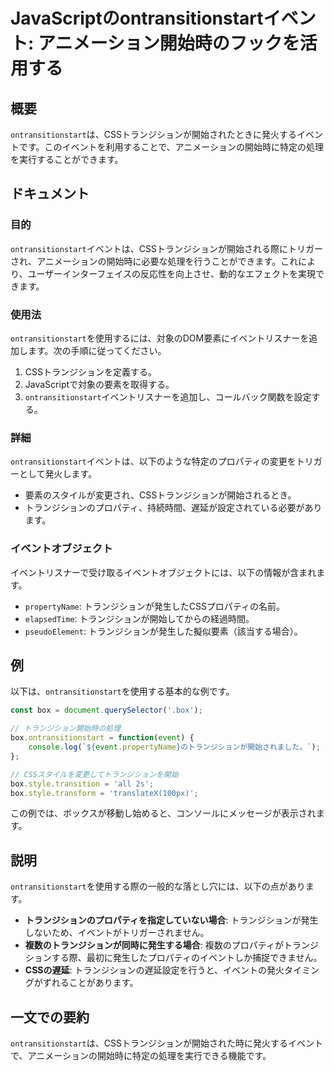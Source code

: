 <!--
Meta Description: # JavaScriptのontransitionstartイベント: アニメーション開始時のフックを活用する ## 概要 `ontransitionstart`は、CSSトランジションが開始されたときに発火するイベントです。このイベントを利用することで、アニメーションの開始時に特定の処理を実行する...
Meta Keywords: ontransitionstart, box, イベントは, propertyname, event
-->

# JavaScriptのontransitionstartイベント: アニメーション開始時のフックを活用する

## 概要
`ontransitionstart`は、CSSトランジションが開始されたときに発火するイベントです。このイベントを利用することで、アニメーションの開始時に特定の処理を実行することができます。

## ドキュメント
### 目的
`ontransitionstart`イベントは、CSSトランジションが開始される際にトリガーされ、アニメーションの開始時に必要な処理を行うことができます。これにより、ユーザーインターフェイスの反応性を向上させ、動的なエフェクトを実現できます。

### 使用法
`ontransitionstart`を使用するには、対象のDOM要素にイベントリスナーを追加します。次の手順に従ってください。

1. CSSトランジションを定義する。
2. JavaScriptで対象の要素を取得する。
3. `ontransitionstart`イベントリスナーを追加し、コールバック関数を設定する。

### 詳細
`ontransitionstart`イベントは、以下のような特定のプロパティの変更をトリガーとして発火します。

- 要素のスタイルが変更され、CSSトランジションが開始されるとき。
- トランジションのプロパティ、持続時間、遅延が設定されている必要があります。

### イベントオブジェクト
イベントリスナーで受け取るイベントオブジェクトには、以下の情報が含まれます。

- `propertyName`: トランジションが発生したCSSプロパティの名前。
- `elapsedTime`: トランジションが開始してからの経過時間。
- `pseudoElement`: トランジションが発生した擬似要素（該当する場合）。

## 例
以下は、`ontransitionstart`を使用する基本的な例です。

```javascript
const box = document.querySelector('.box');

// トランジション開始時の処理
box.ontransitionstart = function(event) {
    console.log(`${event.propertyName}のトランジションが開始されました。`);
};

// CSSスタイルを変更してトランジションを開始
box.style.transition = 'all 2s';
box.style.transform = 'translateX(100px)';
```

この例では、ボックスが移動し始めると、コンソールにメッセージが表示されます。

## 説明
`ontransitionstart`を使用する際の一般的な落とし穴には、以下の点があります。

- **トランジションのプロパティを指定していない場合**: トランジションが発生しないため、イベントがトリガーされません。
- **複数のトランジションが同時に発生する場合**: 複数のプロパティがトランジションする際、最初に発生したプロパティのイベントしか捕捉できません。
- **CSSの遅延**: トランジションの遅延設定を行うと、イベントの発火タイミングがずれることがあります。

## 一文での要約
`ontransitionstart`は、CSSトランジションが開始された時に発火するイベントで、アニメーションの開始時に特定の処理を実行できる機能です。